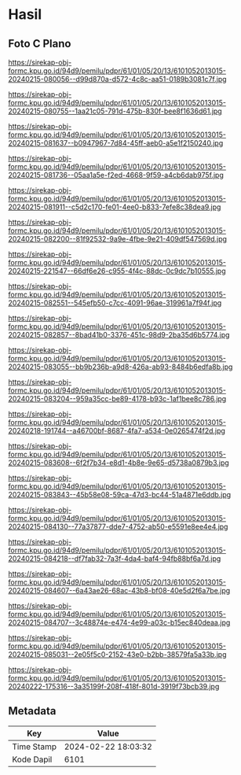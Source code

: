 # Hasil

## Foto C Plano

https://sirekap-obj-formc.kpu.go.id/94d9/pemilu/pdpr/61/01/05/20/13/6101052013015-20240215-080056--d99d870a-d572-4c8c-aa51-0189b3081c7f.jpg

https://sirekap-obj-formc.kpu.go.id/94d9/pemilu/pdpr/61/01/05/20/13/6101052013015-20240215-080755--1aa21c05-791d-475b-830f-bee8f1636d61.jpg

https://sirekap-obj-formc.kpu.go.id/94d9/pemilu/pdpr/61/01/05/20/13/6101052013015-20240215-081637--b0947967-7d84-45ff-aeb0-a5e1f2150240.jpg

https://sirekap-obj-formc.kpu.go.id/94d9/pemilu/pdpr/61/01/05/20/13/6101052013015-20240215-081736--05aa1a5e-f2ed-4668-9f59-a4cb6dab975f.jpg

https://sirekap-obj-formc.kpu.go.id/94d9/pemilu/pdpr/61/01/05/20/13/6101052013015-20240215-081911--c5d2c170-fe01-4ee0-b833-7efe8c38dea9.jpg

https://sirekap-obj-formc.kpu.go.id/94d9/pemilu/pdpr/61/01/05/20/13/6101052013015-20240215-082200--81f92532-9a9e-4fbe-9e21-409df547569d.jpg

https://sirekap-obj-formc.kpu.go.id/94d9/pemilu/pdpr/61/01/05/20/13/6101052013015-20240215-221547--66df6e26-c955-4f4c-88dc-0c9dc7b10555.jpg

https://sirekap-obj-formc.kpu.go.id/94d9/pemilu/pdpr/61/01/05/20/13/6101052013015-20240215-082551--545efb50-c7cc-4091-96ae-319961a7f94f.jpg

https://sirekap-obj-formc.kpu.go.id/94d9/pemilu/pdpr/61/01/05/20/13/6101052013015-20240215-082857--8bad41b0-3376-451c-98d9-2ba35d6b5774.jpg

https://sirekap-obj-formc.kpu.go.id/94d9/pemilu/pdpr/61/01/05/20/13/6101052013015-20240215-083055--bb9b236b-a9d8-426a-ab93-8484b6edfa8b.jpg

https://sirekap-obj-formc.kpu.go.id/94d9/pemilu/pdpr/61/01/05/20/13/6101052013015-20240215-083204--959a35cc-be89-4178-b93c-1af1bee8c786.jpg

https://sirekap-obj-formc.kpu.go.id/94d9/pemilu/pdpr/61/01/05/20/13/6101052013015-20240218-191744--a46700bf-8687-4fa7-a534-0e0265474f2d.jpg

https://sirekap-obj-formc.kpu.go.id/94d9/pemilu/pdpr/61/01/05/20/13/6101052013015-20240215-083608--6f2f7b34-e8d1-4b8e-9e65-d5738a0879b3.jpg

https://sirekap-obj-formc.kpu.go.id/94d9/pemilu/pdpr/61/01/05/20/13/6101052013015-20240215-083843--45b58e08-59ca-47d3-bc44-51a4871e6ddb.jpg

https://sirekap-obj-formc.kpu.go.id/94d9/pemilu/pdpr/61/01/05/20/13/6101052013015-20240215-084130--77a37877-dde7-4752-ab50-e5591e8ee4e4.jpg

https://sirekap-obj-formc.kpu.go.id/94d9/pemilu/pdpr/61/01/05/20/13/6101052013015-20240215-084218--df7fab32-7a3f-4da4-baf4-94fb88bf6a7d.jpg

https://sirekap-obj-formc.kpu.go.id/94d9/pemilu/pdpr/61/01/05/20/13/6101052013015-20240215-084607--6a43ae26-68ac-43b8-bf08-40e5d2f6a7be.jpg

https://sirekap-obj-formc.kpu.go.id/94d9/pemilu/pdpr/61/01/05/20/13/6101052013015-20240215-084707--3c48874e-e474-4e99-a03c-b15ec840deaa.jpg

https://sirekap-obj-formc.kpu.go.id/94d9/pemilu/pdpr/61/01/05/20/13/6101052013015-20240215-085031--2e05f5c0-2152-43e0-b2bb-38579fa5a33b.jpg

https://sirekap-obj-formc.kpu.go.id/94d9/pemilu/pdpr/61/01/05/20/13/6101052013015-20240222-175316--3a35199f-208f-418f-801d-3919f73bcb39.jpg


## Metadata

| Key        | Value               |
| ---------- | ------------------- |
| Time Stamp | 2024-02-22 18:03:32 |
| Kode Dapil | 6101                |



